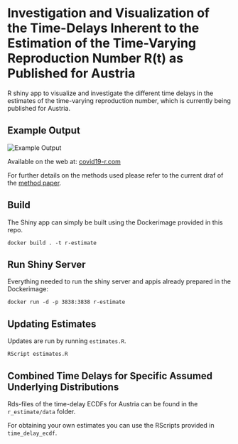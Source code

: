 # Investigation and Visualization of the Time-Delays Inherent to the Estimation of the Time-Varying Reproduction Number R(t) as Published for Austria

R shiny app to visualize and investigate the different time delays in the estimates of the time-varying reproduction number, which is currently being published for Austria. 

## Example Output
![Example Output](https://covid19-r.com/social-media-preview.png)

Available on the web at: [covid19-r.com](https://covid19-r.com)

For further details on the methods used please refer to the current draf of 
the [method paper](https://fvalka.github.io/r_estimate/r_estimate-methods.pdf).

## Build
The Shiny app can simply be built using the Dockerimage provided in this repo. 

```
docker build . -t r-estimate
```

## Run Shiny Server

Everything needed to run the shiny server and appis already prepared in the Dockerimage:

```
docker run -d -p 3838:3838 r-estimate
```

## Updating Estimates

Updates are run by running `estimates.R`. 

```
RScript estimates.R
```

## Combined Time Delays for Specific Assumed Underlying Distributions

Rds-files of the time-delay ECDFs for Austria can be found in the `r_estimate/data` folder. 

For obtaining your own estimates you can use the RScripts provided in 
`time_delay_ecdf`.